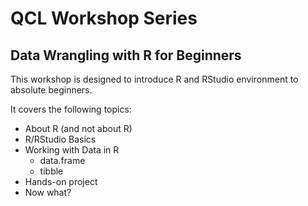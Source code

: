 # QCL Workshop Series
## Data Wrangling with R for Beginners

This workshop is designed to introduce R and RStudio environment to absolute beginners.

It covers the following topics:

* About R (and not about R)
* R/RStudio Basics
* Working with Data in R
  * data.frame
  * tibble
* Hands-on project
* Now what?


